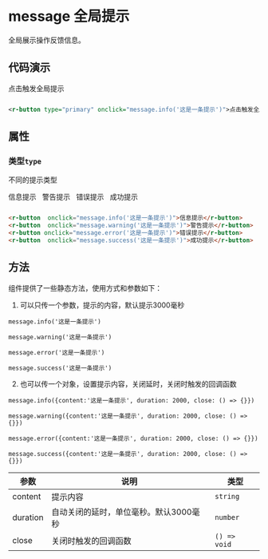 # message 全局提示

全局展示操作反馈信息。

## 代码演示

<div style="display:inline-block;margin-right: 8px;margin-bottom: 12px;">
     <r-button type="primary" onclick="message.info('这是一条提示')">点击触发全局提示</r-button>
</div>


```xml
<r-button type="primary" onclick="message.info('这是一条提示')">点击触发全局提示</r-button>
```

## 属性

### 类型`type`

不同的提示类型

<div style="display:inline-block;margin-right: 8px;margin-bottom: 12px;">
     <r-button onclick="message.info('这是一条提示')">信息提示</r-button>
</div>
<div style="display:inline-block;margin-right: 8px;margin-bottom: 12px;">
     <r-button onclick="message.warning('这是一条提示')">警告提示</r-button>
</div>
<div style="display:inline-block;margin-right: 8px;margin-bottom: 12px;">
    <r-button  onclick="message.error('这是一条提示')">错误提示</r-button>
</div>
<div style="display:inline-block;margin-right: 8px;margin-bottom: 12px;">
     <r-button  onclick="message.success('这是一条提示')">成功提示</r-button>
</div>

```html
<r-button  onclick="message.info('这是一条提示')">信息提示</r-button>
<r-button  onclick="message.warning('这是一条提示')">警告提示</r-button>
<r-button onclick="message.error('这是一条提示')">错误提示</r-button>
<r-button  onclick="message.success('这是一条提示')">成功提示</r-button>
```

## 方法

组件提供了一些静态方法，使用方式和参数如下：
1. 可以只传一个参数，提示的内容，默认提示3000毫秒

`message.info('这是一条提示')`

`message.warning('这是一条提示')`

`message.error('这是一条提示')`

`message.success('这是一条提示')`

2. 也可以传一个对象，设置提示内容，关闭延时，关闭时触发的回调函数

`message.info({content:'这是一条提示', duration: 2000, close: () => {}})`

`message.warning({content:'这是一条提示', duration: 2000, close: () => {}})`

`message.error({content:'这是一条提示', duration: 2000, close: () => {}})`

`message.success({content:'这是一条提示', duration: 2000, close: () => {}})`


| 参数     | 说明     | 类型                                     |
| -------- | -------- | ---------------------------------------- |
| content  | 提示内容 | `string`          |
| duration | 自动关闭的延时，单位毫秒。默认3000毫秒 | `number` |
| close   | 关闭时触发的回调函数 | `() => void`                             |